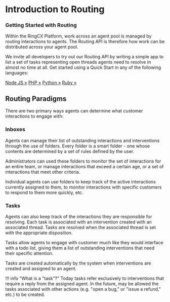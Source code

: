 # Introduction to Routing

<div class="jumbotron pt-1">
  <h3 class="display-5">Getting Started with Routing</h3>
  <p class="lead">Within the RingCX Platform, work across an agent pool is managed by routing interactions to agents. The Routing API is therefore how work can be distributed across your agent pool.</p>
  <p>We invite all developers to try out our Routing API by writing a simple app to list a set of tasks representing open threads agents need to resolve in almost no time at all. Get started using a Quick Start in any of the following languages:</p>
  <a href="quick-start/#Javascript" class="btn btn-light qs-link">Node JS &raquo;</a>
  <a href="quick-start/#PHP" class="btn btn-light qs-link">PHP &raquo;</a>
  <a href="quick-start/#Python" class="btn btn-light qs-link">Python &raquo;</a>
  <a href="quick-start/#Ruby" class="btn btn-light qs-link">Ruby &raquo;</a>
</div>

## Routing Paradigms

There are two primary ways agents can determine what customer interactions to engage with:

### Inboxes

Agents can manage their list of outstanding interactions and interventions through the use of folders. Every folder is a smart folder - one whose contents are determined by a set of rules defined by the user.

Administrators can used these folders to monitor the set of interactions for an entire team, or manage interactions that exceed a certain age, or a set of interactions that meet other criteria.

Individual agents can use folders to keep track of the active interactions currently assigned to them, to monitor interactions with specific customers to respond to them more quickly, etc.

### Tasks

Agents can also keep track of the interactions they are responsible for resolving. Each task is associated with an intervention created with an associated thread. Tasks are resolved when the associated thread is set with the appropriate disposition.

Tasks allow agents to engage with customer much like they would interface with a todo list, giving them a list of outstanding interventions that need their specific attention.

Tasks are created automatically by the system when interventions are created and assigned to an agent.

!!! info "What is a "task"?"
    Today tasks refer exclusively to interventions that require a reply from the assigned agent. In the future, may be allowed the tasks associated with other actions (e.g. "open a bug," or "issue a refund," etc.) to be created.
